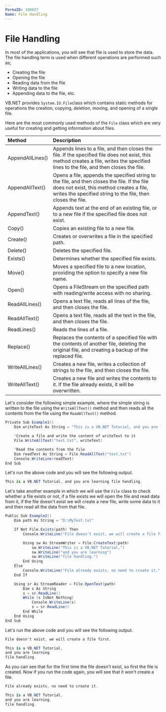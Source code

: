 ```yaml
---
PermaID: 100037
Name: File Handling
---
```


# File Handling

In most of the applications, you will see that file is used to store the data. The file handling term is used when different operations are performed such as;

 - Creating the file
 - Opening the file
 - Reading data from the file
 - Writing data to the file
 - Appending data to the file, etc. 
 
VB.NET provides `System.IO.File`class which contains static methods for operations the creation, copying, deletion, moving, and opening of a single file.

Here are the most commonly used methods of the `File` class which are very useful for creating and getting information about files.

| Method          | Description                                            |
|:----------------|:-------------------------------------------------------|
| AppendAllLines()| Appends lines to a file, and then closes the file. If the specified file does not exist, this method creates a file, writes the specified lines to the file, and then closes the file. |
| AppendAllText() | Opens a file, appends the specified string to the file, and then closes the file. If the file does not exist, this method creates a file, writes the specified string to the file, then closes the file. |
| AppendText()    | Appends text at the end of an existing file, or to a new file if the specified file does not exist.            |
| Copy()          | Copies an existing file to a new file.                 |
| Create()        | Creates or overwrites a file in the specified path.    |
| Delete()        | Deletes the specified file.                            |
| Exists()        | Determines whether the specified file exists.          |
| Move()          | Moves a specified file to a new location, providing the option to specify a new file name. |
| Open()          | Opens a FileStream on the specified path with reading/write access with no sharing. |
| ReadAllLines()  | Opens a text file, reads all lines of the file, and then closes the file. |
| ReadAllText()   | Opens a text file, reads all the text in the file, and then closes the file. |
| ReadLines()     | Reads the lines of a file.                             |
| Replace()       | Replaces the contents of a specified file with the contents of another file, deleting the original file, and creating a backup of the replaced file. |
| WriteAllLines() | Creates a new file, writes a collection of strings to the file, and then closes the file. |
| WriteAllText()  | Creates a new file and writes the contents to it. If the file already exists, it will be overwritten.|

Let's consider the following simple example, where the simple string is written to the file using the `WriteAllText()` method and then reads all the contents from the file using the `ReadAllText()` method.

```csharp
Private Sub Example1()
    Dim writeText As String = "This is a VB.NET Tutorial, and you are learning file handling."

    'Create a file and write the content of writeText to it
    File.WriteAllText("test.txt", writeText)

    'Read the contents from the file
    Dim readText As String = File.ReadAllText("test.txt")
    Console.WriteLine(readText)
End Sub
```

Let's run the above code and you will see the following output.

```csharp
This is a VB.NET Tutorial, and you are learning file handling.
```

Let's take another example in which we will use the `File` class to check whether a file exists or not, if a file exists we will open the file and read data from it, if the file doesn't exist we will create a new file, write some data to it and then read all the data from that file.

```csharp
Public Sub Example2()
    Dim path As String = "D:\MyTest.txt"

    If Not File.Exists(path) Then
        Console.WriteLine("File doesn't exist, we will create a file first." & vbLf)

        Using sw As StreamWriter = File.CreateText(path)
            sw.WriteLine("This is a VB.NET Tutorial,")
            sw.WriteLine("and you are learning")
            sw.WriteLine("file handling.")
        End Using
    Else
        Console.WriteLine("File already exists, no need to create it." & vbLf)
    End If

    Using sr As StreamReader = File.OpenText(path)
        Dim s As String
        s = sr.ReadLine()
        While (s IsNot Nothing)
            Console.WriteLine(s)
            s = sr.ReadLine()
        End While
    End Using
End Sub
```

Let's run the above code and you will see the following output.

```csharp
File doesn't exist, we will create a file first.

This is a VB.NET Tutorial,
and you are learning
file handling.
```

As you can see that for the first time the file doesn't exist, so first the file is created. Now if you run the code again, you will see that it won't create a file.

```csharp
File already exists, no need to create it.

This is a VB.NET Tutorial,
and you are learning
file handling.
```
